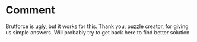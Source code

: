 # Comment

Brutforce is ugly, but it works for this. Thank you, puzzle creator, for giving us simple answers. Will probably try to get back here to find better solution.